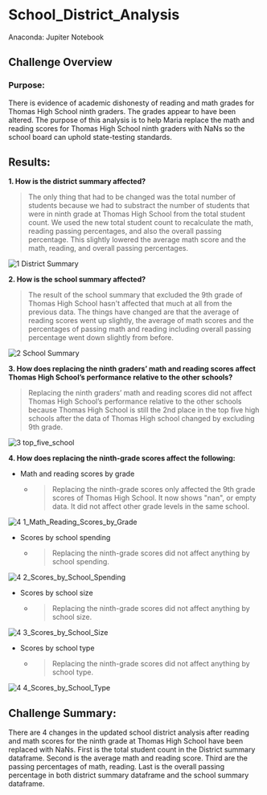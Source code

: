 # School_District_Analysis
Anaconda: Jupiter Notebook

## Challenge Overview

### Purpose:
   There is evidence of academic dishonesty of reading and math grades for Thomas High School ninth graders. The grades appear to have been altered. The purpose of this analysis is to help Maria replace the math and reading scores for Thomas High School ninth graders with NaNs so the school board can uphold state-testing standards.
	
	
	
## Results: 

**1. How is the district summary affected?**

   > The only thing that had to be changed was the total number of students because we had to substract the number of students that were in ninth grade at Thomas High School from the total student count. We used the new total student count to recalculate the math, reading passing percentages, and also the overall passing percentage. This slightly lowered the average math score and the math, reading, and overall passing percentages.
    
![1 District Summary](https://user-images.githubusercontent.com/89308251/133859142-c42d9880-07a4-44c3-a164-7497f0be18d2.png)

 
 
**2.  How is the school summary affected?**

   > The result of the school summary that excluded the 9th grade of Thomas High School hasn't affected that much at all from the previous data. The things have changed are that the average of reading scores went up slightly, the average of math scores and the percentages of passing math and reading including overall passing percentage went down slightly from before.
    
![2 School Summary](https://user-images.githubusercontent.com/89308251/133859168-8f51b889-ef3b-42d0-9623-4d99e8569ce6.png)
    
	
  
**3. How does replacing the ninth graders’ math and reading scores affect Thomas High School’s performance relative to the other schools?**

   > Replacing the ninth graders’ math and reading scores did not affect Thomas High School’s performance relative to the other schools because Thomas High School is still the 2nd place in the top five high schools after the data of Thomas High school changed by excluding 9th grade.

![3 top_five_school](https://user-images.githubusercontent.com/89308251/133859181-f89fd268-860c-45fd-90ab-b78628ff2f1c.png)



**4. How does replacing the ninth-grade scores affect the following:**


- Math and reading scores by grade
        
	- > Replacing the ninth-grade scores only affected the 9th grade scores of Thomas High School. It now shows "nan", or empty data. It did not affect other grade levels in the same school.
	
![4 1_Math_Reading_Scores_by_Grade](https://user-images.githubusercontent.com/89308251/133859231-3008c240-b629-4d4a-b133-c070dd82728c.png)


- Scores by school spending
    
	- > Replacing the ninth-grade scores did not affect anything by school spending.
	
![4 2_Scores_by_School_Spending](https://user-images.githubusercontent.com/89308251/133859235-c0036659-59ee-41df-8d2d-f992f00f9165.png)
    
    
- Scores by school size
    
	- > Replacing the ninth-grade scores did not affect anything by school size.

![4 3_Scores_by_School_Size](https://user-images.githubusercontent.com/89308251/133859243-cde2cef4-2229-4e54-98a3-eff683f768f1.png)
    
    
- Scores by school type
    
	- > Replacing the ninth-grade scores did not affect anything by school type.
      
 ![4 4_Scores_by_School_Type](https://user-images.githubusercontent.com/89308251/133859252-80c04b2e-10da-4604-8587-039e3cc33227.png)
    
        
    

## Challenge Summary: 

   There are 4 changes in the updated school district analysis after reading and math scores for the ninth grade at Thomas High School have been replaced with NaNs. First is the total student count in the District summary dataframe. Second is the average math and reading score. Third are the passing percentages of math, reading. Last is the overall passing percentage in both district summary dataframe and the school summary dataframe.
   

